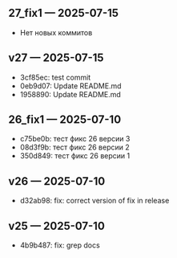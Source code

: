 ## 27_fix1 — 2025-07-15

- Нет новых коммитов

## v27 — 2025-07-15

- 3cf85ec: test commit
- 0eb9d07: Update README.md
- 1958890: Update README.md

## 26_fix1 — 2025-07-10

- c75be0b: тест фикс 26 версии 3
- 08d3f9b: тест фикс 26 версии 2
- 350d849: тест фикс 26 версии 1

## v26 — 2025-07-10

- d32ab98: fix: correct version of fix in release

## v25 — 2025-07-10

- 4b9b487: fix: grep docs

